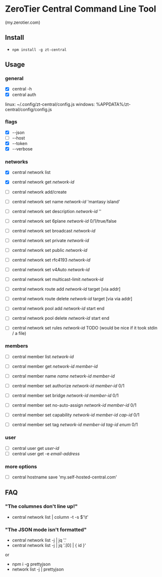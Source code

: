 # ZeroTier Central Command Line Tool
(my.zerotier.com)
## Install
- `npm install -g zt-central`
## Usage
### general

- [x] central -h
- [x] central auth

linux: ~/.config/zt-central/config.js 
windows: %APPDATA%/zt-central/config/config.js

### flags
- [x] --json 
- [ ] --host 
- [x] --token 
- [x] --verbose

### networks
- [x] central network list
- [x] central network get _network-id_

- [ ] central network add/create

- [ ] central network set name _network-id_ 'mantasy island'
- [ ] central network set description _network-id_ ''

- [ ] central network set 6plane _network-id_ 0/1/true/false
- [ ] central network set broadcast _network-id_
- [ ] central network set private _network-id_
- [ ] central network set public _network-id_
- [ ] central network set rfc4193 _network-id_
- [ ] central network set v4Auto _network-id_
- [ ] central network set multicast-limit _network-id_

- [ ] central network route add _network-id_ target [via addr]
- [ ] central network route delete _network-id_ target [via via addr]

- [ ] central network pool add _network-id_ start end
- [ ] central network pool delete _network-id_ start end

- [ ] central network set rules _network-id_ TODO (would be nice if it took stdin / a file)

### members
- [ ] central member list _network-id_
- [ ] central member get _network-id_ _member-id_

- [ ] central member name _name_ _network-id_ _member-id_

- [ ] central member set authorize _network-id_ _member-id_ 0/1
- [ ] central member set bridge _network-id_ _member-id_ 0/1
- [ ] central member set no-auto-assign _network-id_ _member-id_ 0/1

- [ ] central member set capability _network-id_ _member-id_ _cap-id_ 0/1
- [ ] central member set tag _network-id_ _member-id_ _tag-id_ _enum_ 0/1

### user
- [ ] central user get _user-id_
- [ ] central user get -e _email-address_

### more options
- [ ] central hostname save 'my.self-hosted-central.com'

## FAQ
### "The columnes don't line up!"
- central network list | column -t -s $'\t'
### "The JSON mode isn't formatted"
- central network list -j | jq '.'
- central network list -j | jq '.[0] | { id }'

or

- npm i -g prettyjson 
- network list -j | prettyjson
